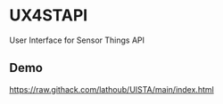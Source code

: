 # UX4STAPI
User Interface for Sensor Things API

## Demo
https://raw.githack.com/lathoub/UISTA/main/index.html
